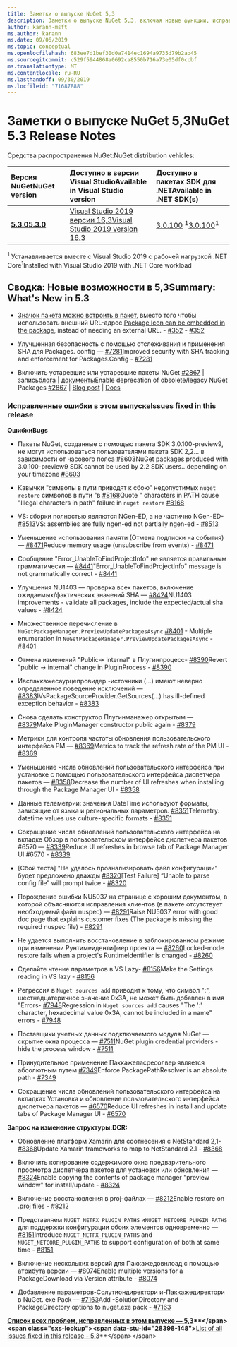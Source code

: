 ```yaml
---
title: Заметки о выпуске NuGet 5,3
description: Заметки о выпуске NuGet 5,3, включая новые функции, исправления ошибок и DCR.
author: karann-msft
ms.author: karann
ms.date: 09/06/2019
ms.topic: conceptual
ms.openlocfilehash: 683ee7d1bef30d0a7414ec1694a9735d79b2ab45
ms.sourcegitcommit: c529f5944868a0692ca8550b716a73e05df0ccbf
ms.translationtype: MT
ms.contentlocale: ru-RU
ms.lasthandoff: 09/30/2019
ms.locfileid: "71687888"
---
```

# <a name="nuget-53-release-notes"></a><span data-ttu-id="28398-103">Заметки о выпуске NuGet 5,3</span><span class="sxs-lookup"><span data-stu-id="28398-103">NuGet 5.3 Release Notes</span></span>

<span data-ttu-id="28398-104">Средства распространения NuGet:</span><span class="sxs-lookup"><span data-stu-id="28398-104">NuGet distribution vehicles:</span></span>

| <span data-ttu-id="28398-105">Версия NuGet</span><span class="sxs-lookup"><span data-stu-id="28398-105">NuGet version</span></span> | <span data-ttu-id="28398-106">Доступно в версии Visual Studio</span><span class="sxs-lookup"><span data-stu-id="28398-106">Available in Visual Studio version</span></span>| <span data-ttu-id="28398-107">Доступно в пакетах SDK для .NET</span><span class="sxs-lookup"><span data-stu-id="28398-107">Available in .NET SDK(s)</span></span>|
|:---|:---|:---|
| [<span data-ttu-id="28398-108">**5.3.0**</span><span class="sxs-lookup"><span data-stu-id="28398-108">**5.3.0**</span></span>](https://nuget.org/downloads) | [<span data-ttu-id="28398-109">Visual Studio 2019 версии 16,3</span><span class="sxs-lookup"><span data-stu-id="28398-109">Visual Studio 2019 version 16.3</span></span>](https://visualstudio.microsoft.com/downloads/) | <span data-ttu-id="28398-110">[3.0.100](https://dotnet.microsoft.com/download/dotnet-core/3.0) <sup>1</sup></span><span class="sxs-lookup"><span data-stu-id="28398-110">[3.0.100](https://dotnet.microsoft.com/download/dotnet-core/3.0)<sup>1</sup></span></span> |

<span data-ttu-id="28398-111"><sup>1</sup> Устанавливается вместе с Visual Studio 2019 с рабочей нагрузкой .NET Core</span><span class="sxs-lookup"><span data-stu-id="28398-111"><sup>1</sup>Installed with Visual Studio 2019 with .NET Core workload</span></span>

## <a name="summary-whats-new-in-53"></a><span data-ttu-id="28398-112">Сводка: Новые возможности в 5,3</span><span class="sxs-lookup"><span data-stu-id="28398-112">Summary: What's New in 5.3</span></span>

* <span data-ttu-id="28398-113">[Значок пакета можно встроить в пакет](../reference/msbuild-targets.md#packing-an-icon-image-file), вместо того чтобы использовать внешний URL-адрес.</span><span class="sxs-lookup"><span data-stu-id="28398-113">[Package Icon can be embedded in the package](../reference/msbuild-targets.md#packing-an-icon-image-file), instead of needing an external URL.</span></span><span data-ttu-id="28398-114"> - [#352](https://github.com/NuGet/Home/issues/352)</span><span class="sxs-lookup"><span data-stu-id="28398-114"> - [#352](https://github.com/NuGet/Home/issues/352)</span></span>

* <span data-ttu-id="28398-115">Улучшенная безопасность с помощью отслеживания и применения SHA для Packages. config — [#7281](https://github.com/NuGet/Home/issues/7281)</span><span class="sxs-lookup"><span data-stu-id="28398-115">Improved security with SHA tracking and enforcement for Packages.Config - [#7281](https://github.com/NuGet/Home/issues/7281)</span></span>

* <span data-ttu-id="28398-116">Включить устаревшие или устаревшие пакеты NuGet [#2867](https://github.com/NuGet/Home/issues/2867) |  запись[блога](https://devblogs.microsoft.com/nuget/deprecating-packages-on-nuget-org/) | [документы](https://docs.microsoft.com/en-us/nuget/nuget-org/deprecate-packages)</span><span class="sxs-lookup"><span data-stu-id="28398-116">Enable deprecation of obsolete/legacy NuGet Packages [#2867](https://github.com/NuGet/Home/issues/2867) | [Blog post](https://devblogs.microsoft.com/nuget/deprecating-packages-on-nuget-org/) | [Docs](https://docs.microsoft.com/en-us/nuget/nuget-org/deprecate-packages)</span></span>

### <a name="issues-fixed-in-this-release"></a><span data-ttu-id="28398-117">Исправленные ошибки в этом выпуске</span><span class="sxs-lookup"><span data-stu-id="28398-117">Issues fixed in this release</span></span>

<span data-ttu-id="28398-118">**Ошибки**</span><span class="sxs-lookup"><span data-stu-id="28398-118">**Bugs**</span></span>

* <span data-ttu-id="28398-119">Пакеты NuGet, созданные с помощью пакета SDK 3.0.100-preview9, не могут использоваться пользователями пакета SDK 2,2... в зависимости от часового пояса [#8603](https://github.com/NuGet/Home/issues/8603)</span><span class="sxs-lookup"><span data-stu-id="28398-119">NuGet packages produced with 3.0.100-preview9 SDK cannot be used by 2.2 SDK users...depending on your timezone [#8603](https://github.com/NuGet/Home/issues/8603)</span></span>

* <span data-ttu-id="28398-120">Кавычки "символы в пути приводят к сбою" недопустимых `nuget restore` символов в пути "в [#8168](https://github.com/NuGet/Home/issues/8168)</span><span class="sxs-lookup"><span data-stu-id="28398-120">Quote " characters in PATH cause "Illegal characters in path" failure in `nuget restore` [#8168](https://github.com/NuGet/Home/issues/8168)</span></span>

* <span data-ttu-id="28398-121">VS: сборки полностью являются NGen-ED, а не частично NGen-ED- [#8513](https://github.com/NuGet/Home/issues/8513)</span><span class="sxs-lookup"><span data-stu-id="28398-121">VS: assemblies are fully ngen-ed not partially ngen-ed - [#8513](https://github.com/NuGet/Home/issues/8513)</span></span>

* <span data-ttu-id="28398-122">Уменьшение использования памяти (Отмена подписки на события) — [#8471](https://github.com/NuGet/Home/issues/8471)</span><span class="sxs-lookup"><span data-stu-id="28398-122">Reduce memory usage (unsubscribe from events) - [#8471](https://github.com/NuGet/Home/issues/8471)</span></span>

* <span data-ttu-id="28398-123">Сообщение "Error_UnableToFindProjectInfo" не является правильным грамматически — [#8441](https://github.com/NuGet/Home/issues/8441)</span><span class="sxs-lookup"><span data-stu-id="28398-123">"Error_UnableToFindProjectInfo" message is not grammatically correct - [#8441](https://github.com/NuGet/Home/issues/8441)</span></span>

* <span data-ttu-id="28398-124">Улучшения NU1403 — проверка всех пакетов, включение ожидаемых/фактических значений SHA — [#8424](https://github.com/NuGet/Home/issues/8424)</span><span class="sxs-lookup"><span data-stu-id="28398-124">NU1403 improvements - validate all packages, include the expected/actual sha values - [#8424](https://github.com/NuGet/Home/issues/8424)</span></span>

* <span data-ttu-id="28398-125">Множественное перечисление в `NuGetPackageManager.PreviewUpdatePackagesAsync` [#8401](https://github.com/NuGet/Home/issues/8401)  - </span><span class="sxs-lookup"><span data-stu-id="28398-125">Multiple enumeration in `NuGetPackageManager.PreviewUpdatePackagesAsync` - [#8401](https://github.com/NuGet/Home/issues/8401)</span></span>

* <span data-ttu-id="28398-126">Отмена изменений "Public-> internal" в Плугинпроцесс- [#8390](https://github.com/NuGet/Home/issues/8390)</span><span class="sxs-lookup"><span data-stu-id="28398-126">Revert "public -> internal" change in PluginProcess - [#8390](https://github.com/NuGet/Home/issues/8390)</span></span>

* <span data-ttu-id="28398-127">Ивспаккажесаурцепровидер.-источники (...) имеют неверно определенное поведение исключений — [#8383](https://github.com/NuGet/Home/issues/8383)</span><span class="sxs-lookup"><span data-stu-id="28398-127">IVsPackageSourceProvider.GetSources(…) has ill-defined exception behavior - [#8383](https://github.com/NuGet/Home/issues/8383)</span></span>

* <span data-ttu-id="28398-128">Снова сделать конструктор Плугинманажер открытым — [#8379](https://github.com/NuGet/Home/issues/8379)</span><span class="sxs-lookup"><span data-stu-id="28398-128">Make PluginManager constructor public again - [#8379](https://github.com/NuGet/Home/issues/8379)</span></span>

* <span data-ttu-id="28398-129">Метрики для контроля частоты обновления пользовательского интерфейса PM — [#8369](https://github.com/NuGet/Home/issues/8369)</span><span class="sxs-lookup"><span data-stu-id="28398-129">Metrics to track the refresh rate of the PM UI - [#8369](https://github.com/NuGet/Home/issues/8369)</span></span>

* <span data-ttu-id="28398-130">Уменьшение числа обновлений пользовательского интерфейса при установке с помощью пользовательского интерфейса диспетчера пакетов — [#8358](https://github.com/NuGet/Home/issues/8358)</span><span class="sxs-lookup"><span data-stu-id="28398-130">Decrease the number of UI refreshes when installing through the Package Manager UI - [#8358](https://github.com/NuGet/Home/issues/8358)</span></span>

* <span data-ttu-id="28398-131">Данные телеметрии: значения DateTime используют форматы, зависящие от языка и региональных параметров. [#8351](https://github.com/NuGet/Home/issues/8351)</span><span class="sxs-lookup"><span data-stu-id="28398-131">Telemetry:  datetime values use culture-specific formats - [#8351](https://github.com/NuGet/Home/issues/8351)</span></span>

* <span data-ttu-id="28398-132">Сокращение числа обновлений пользовательского интерфейса на вкладке Обзор в пользовательском интерфейсе диспетчера пакетов #6570 — [#8339](https://github.com/NuGet/Home/issues/8339)</span><span class="sxs-lookup"><span data-stu-id="28398-132">Reduce UI refreshes in browse tab of Package Manager UI #6570 - [#8339](https://github.com/NuGet/Home/issues/8339)</span></span>

* <span data-ttu-id="28398-133">[Сбой теста] "Не удалось проанализировать файл конфигурации" будет предложено дважды [#8320](https://github.com/NuGet/Home/issues/8320)</span><span class="sxs-lookup"><span data-stu-id="28398-133">[Test Failure] “Unable to parse config file” will prompt twice - [#8320](https://github.com/NuGet/Home/issues/8320)</span></span>

* <span data-ttu-id="28398-134">Порождение ошибки NU5037 на странице с хорошим документом, в которой объясняются исправления клиентов (в пакете отсутствует необходимый файл nuspec) — [#8291](https://github.com/NuGet/Home/issues/8291)</span><span class="sxs-lookup"><span data-stu-id="28398-134">Raise NU5037 error with good doc page that explains customer fixes (The package is missing the required nuspec file) - [#8291](https://github.com/NuGet/Home/issues/8291)</span></span>

* <span data-ttu-id="28398-135">Не удается выполнить восстановление в заблокированном режиме при изменении Рунтимеидентифиер проекта — [#8260](https://github.com/NuGet/Home/issues/8260)</span><span class="sxs-lookup"><span data-stu-id="28398-135">Locked-mode restore fails when a project's RuntimeIdentifier is changed - [#8260](https://github.com/NuGet/Home/issues/8260)</span></span>

* <span data-ttu-id="28398-136">Сделайте чтение параметров в VS Lazy- [#8156](https://github.com/NuGet/Home/issues/8156)</span><span class="sxs-lookup"><span data-stu-id="28398-136">Make the Settings reading in VS lazy - [#8156](https://github.com/NuGet/Home/issues/8156)</span></span>

* <span data-ttu-id="28398-137">Регрессия в `Nuget sources add` приводит к тому, что символ ":", шестнадцатеричное значение 0x3A, не может быть добавлен в имя "Errors- [#7948](https://github.com/NuGet/Home/issues/7948)</span><span class="sxs-lookup"><span data-stu-id="28398-137">Regression in `Nuget sources add` causes "The ':' character, hexadecimal value 0x3A, cannot be included in a name" errors - [#7948](https://github.com/NuGet/Home/issues/7948)</span></span>

* <span data-ttu-id="28398-138">Поставщики учетных данных подключаемого модуля NuGet — скрытие окна процесса — [#7511](https://github.com/NuGet/Home/issues/7511)</span><span class="sxs-lookup"><span data-stu-id="28398-138">NuGet plugin credential providers - hide the process window - [#7511](https://github.com/NuGet/Home/issues/7511)</span></span>

* <span data-ttu-id="28398-139">Принудительное применение Паккажепасресолвер является абсолютным путем [#7349](https://github.com/NuGet/Home/issues/7349)</span><span class="sxs-lookup"><span data-stu-id="28398-139">Enforce PackagePathResolver is an absolute path - [#7349](https://github.com/NuGet/Home/issues/7349)</span></span>

* <span data-ttu-id="28398-140">Сокращение числа обновлений пользовательского интерфейса на вкладках Установка и обновление пользовательского интерфейса диспетчера пакетов — [#6570](https://github.com/NuGet/Home/issues/6570)</span><span class="sxs-lookup"><span data-stu-id="28398-140">Reduce UI refreshes in install and update tabs of Package Manager UI - [#6570](https://github.com/NuGet/Home/issues/6570)</span></span>

<span data-ttu-id="28398-141">**Запрос на изменение структуры:**</span><span class="sxs-lookup"><span data-stu-id="28398-141">**DCR:**</span></span>

* <span data-ttu-id="28398-142">Обновление платформ Xamarin для соотнесения с NetStandard 2,1- [#8368](https://github.com/NuGet/Home/issues/8368)</span><span class="sxs-lookup"><span data-stu-id="28398-142">Update Xamarin frameworks to map to NetStandard 2.1 - [#8368](https://github.com/NuGet/Home/issues/8368)</span></span>

* <span data-ttu-id="28398-143">Включить копирование содержимого окна предварительного просмотра диспетчера пакетов для установки или обновления — [#8324](https://github.com/NuGet/Home/issues/8324)</span><span class="sxs-lookup"><span data-stu-id="28398-143">Enable copying the contents of package manager "preview window" for install/update - [#8324](https://github.com/NuGet/Home/issues/8324)</span></span>

* <span data-ttu-id="28398-144">Включение восстановления в proj-файлах — [#8212](https://github.com/NuGet/Home/issues/8212)</span><span class="sxs-lookup"><span data-stu-id="28398-144">Enable restore on .proj files - [#8212](https://github.com/NuGet/Home/issues/8212)</span></span>

* <span data-ttu-id="28398-145">Представляем `NUGET_NETFX_PLUGIN_PATHS` и`NUGET_NETCORE_PLUGIN_PATHS` для поддержки конфигурации обоих элементов одновременно — [#8151](https://github.com/NuGet/Home/issues/8151)</span><span class="sxs-lookup"><span data-stu-id="28398-145">Introduce `NUGET_NETFX_PLUGIN_PATHS` and `NUGET_NETCORE_PLUGIN_PATHS` to support configuration of both at same time - [#8151](https://github.com/NuGet/Home/issues/8151)</span></span>

* <span data-ttu-id="28398-146">Включение нескольких версий для Паккажедовнлоад с помощью атрибута версии — [#8074](https://github.com/NuGet/Home/issues/8074)</span><span class="sxs-lookup"><span data-stu-id="28398-146">Enable multiple versions for a PackageDownload via Version attribute - [#8074](https://github.com/NuGet/Home/issues/8074)</span></span>

* <span data-ttu-id="28398-147">Добавление параметров-Солутиондиректори и-Паккажедиректори в NuGet. exe Pack — [#7163](https://github.com/NuGet/Home/issues/7163)</span><span class="sxs-lookup"><span data-stu-id="28398-147">Add -SolutionDirectory and -PackageDirectory options to nuget.exe pack - [#7163](https://github.com/NuGet/Home/issues/7163)</span></span>

<span data-ttu-id="28398-148">**[Список всех проблем, исправленных в этом выпуске — 5,3](https://github.com/nuget/home/issues?q=is%3Aissue+is%3Aclosed+milestone%3A%225.3")**</span><span class="sxs-lookup"><span data-stu-id="28398-148">**[List of all issues fixed in this release - 5.3](https://github.com/nuget/home/issues?q=is%3Aissue+is%3Aclosed+milestone%3A%225.3")**</span></span>

